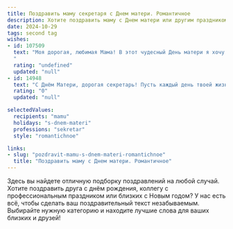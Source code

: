 ```yaml
---
title: Поздравить маму секретаря с Днем матери. Романтичное
description: Хотите поздравить маму с Днем матери или другим праздником? Наш ИИ создаст незабываемое поздравление, а вы обязательно выделитесь среди других.  
date: 2024-10-29
tags: second tag
wishes:
- id: 107509
  text: "Моя дорогая, любимая Мама! В этот чудесный День матери я хочу сказать тебе, что ты – самое прекрасное и нежное создание на свете. Твоя работа секретаря, требующая точности и организованности, лишь подчеркивает твою удивительную силу и внутреннюю гармонию.  Ты –  хранительница нашего тепла и уюта,  источник вдохновения и нежности, моя самая верная  и любимая подруга. Спасибо тебе за твою любовь, заботу и безграничное терпение.  Пусть в твоей жизни всегда царят счастье, мир и спокойствие, а каждое мгновение будет наполнено радостью и любовью!
  "
  rating: "undefined"
  updated: "null"
- id: 14948
  text: "С Днём Матери, дорогая секретарь! Пусть каждый день твоей жизни будет наполнен нежностью и заботой, как ты помнишь о каждом своём близком. Твоя любовь и поддержка – это бесценный дар, который ты даришь не только мне, но и всему миру. Пусть твои дни будут светлыми, а сердце – полно радости и гармонии. С теплом и уважением!"
  rating: "0"
  updated: "null"

selectedValues:
  recipients: "mamu"
  holidays: "s-dnem-materi"
  professions: "sekretar"
  style: "romantichnoe"

links:
- slug: "pozdravit-mamu-s-dnem-materi-romantichnoe"
  title: "Поздравить маму с Днем матери. Романтичное"
---
```


Здесь вы найдете отличную подборку поздравлений на любой случай. 
Хотите поздравить друга с днём рождения, коллегу с профессиональным праздником или близких с Новым годом? У нас есть всё, чтобы сделать ваш поздравительный текст незабываемым. Выбирайте нужную категорию и находите лучшие слова для ваших близких и друзей!
